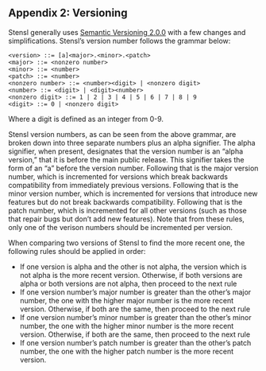 ## Appendix 2: Versioning

Stensl generally uses [Semantic Versioning 2.0.0](https://semver.org/) with a few changes and simplifications. Stensl’s version number follows the grammar below:


```
<version> ::= [a]<major>.<minor>.<patch>
<major> ::= <nonzero number>
<minor> ::= <number>
<patch> ::= <number>
<nonzero number> ::= <number><digit> | <nonzero digit>
<number> ::= <digit> | <digit><number>
<nonzero digit> ::= 1 | 2 | 3 | 4 | 5 | 6 | 7 | 8 | 9
<digit> ::= 0 | <nonzero digit>
```


Where a digit is defined as an integer from 0-9. 

Stensl version numbers, as can be seen from the above grammar, are broken down into three separate numbers plus an alpha signifier. The alpha signifier, when present, designates that the version number is an “alpha version,” that it is before the main public release. This signifier takes the form of an “a” before the version number. Following that is the major version number, which is incremented for versions which break backwards compatibility from immediately previous versions. Following that is the minor version number, which is incremented for versions that introduce new features but do not break backwards compatibility. Following that is the patch number, which is incremented for all other versions (such as those that repair bugs but don’t add new features). Note that from these rules, only one of the verison numbers should be incremented per version.

When comparing two versions of Stensl to find the more recent one, the following rules should be applied in order:



* If one version is alpha and the other is not alpha, the version which is not alpha is the more recent version. Otherwise, if both versions are alpha or both versions are not alpha, then proceed to the next rule
* If one version number’s major number is greater than the other’s major number, the one with the higher major number is the more recent version. Otherwise, if both are the same, then proceed to the next rule
* If one version number’s minor number is greater than the other’s minor number, the one with the higher minor number is the more recent version. Otherwise, if both are the same, then proceed to the next rule
* If one version number’s patch number is greater than the other’s patch number, the one with the higher patch number is the more recent version. 